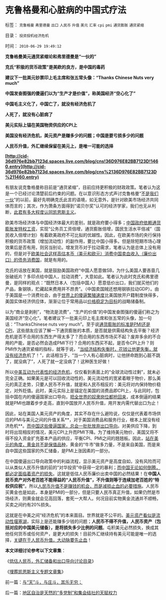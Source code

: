 # 克鲁格曼和心脏病的中国式疗法

标签： `克鲁格曼` `弗里德曼` `出口` `人民币` `升值` `美元` `汇率` `cpi` `pmi` `通货膨胀` `通货紧缩` 

目录： `投资投机经济危机`

时间： `2010-06-29 19:49:12`

**克鲁格曼美元通货紧缩论和弗里德曼是“一伙的”**

**克氏“积极的货币政策”是美欧的良方，是中国的毒药**

**建议下一批美元钞票印上毛主席和张五常头像：“Thanks Chinese Nuts very much”**

**中国发奋图强的傻逼们以为“生产才是价值”，称美国经济“空心化了”**

**中国毛主义化了，中国亡了，就没有经济危机了**

**人死了，就没有心脏病了**

**美元实际上锚在美国物资供应的CPI上**

**美国没有经济危机，美元资产是赚多少的问题；中国是要亏损多少的问题**

**人民币升值，外汇继续保留在美元上，是唯一可能的选择**

**[http://cid-36d976e82bb7123d.spaces.live.com/blog/cns!36D976E82BB7123D!1460.entry](http://cid-36d976e82bb7123d.spaces.live.com/blog/cns%2136D976E82BB7123D%211460.entry)**

有朋友说克鲁格曼称目前是“通货紧缩”，目前应持更积极的财政政策。笔者认为这是一个已经讨论清楚前后约束的问题。在以意识形态方式声讨克鲁格曼“[不是我们一伙](../../../2010/4/26/认人只能污合，认理可以成军.md)”的以前，最好先明确克氏此言的语境，如无意外，是针对欧美市场经济共同体而言的；其次，作为萧条方面得到“诺贝尔奖”认可的经济学家，我们也无从判断，[此君有多大程度认同凯恩斯主义](../../../2010/4/23/凯恩斯主义就是社会主义就是计划经济.md)。

欧美市场经济体与中国经济体最大的差别，就是政府要小得多；[中国政府依赖通货膨胀发特权工资](../../../2010/3/13/中国特色的货币主义到了尽头.md)，实现“公务员工资倍增，通货膨胀倍增，国民生活水平倍减”（国民收入倍增计划）有着欧美政府不可比拟的优越性。因此，在欧美市场的央行保持积极的货币政策（增加流动性）的副作用，要比中国小得多。但是除短期市场心理效果后是否有用，则另当别论。增发货币对于拉动需求，笔者认为是总体上没有用的，但是对于[欧美社会这样高估本币（美元和欧元）消费中国卖血收入（廉价出口）的债务消费国](../../../2010/5/28/欧美日汇率走低是补贴进口冲销中国外汇债权.md)，就是有用的。

克氏的话放在美国，就是鼓励美国政府“中国人愿意做SB，为什么美国人要吝啬几张破纸片？多印点给中国人，拉动消费”，大意如此。笔者认为此时克氏和弗里德曼，是同样的观点：“既然日本人（包括中国人）愿意低价出口，我们就买他们的产品，象钢铁，贮藏起来费用并不昂贵”。（中国卖国贼还想用钢铁拉动GDP）。由于美国是一个消费社会，由于[世界上的傻逼繁殖速度](../../../2010/4/24/人民币低估造成恶性通货膨胀和失业和万亿损失.md)比美国放开户籍制度快得多，美国实体经济供应体，渐渐让位于常用品以[价格稳定为目标](../../../2010/5/28/食品价格波动未必通货膨胀小心计划经济.md)的战略储备制。

以为“商业是剥削”，“物流是流费”，“生产的价值”的中国发奋图强的傻逼们称之为美国经济“空心化”。笔者建议下一批美元印上毛主席和张五常的头像，加一句话：“ThanksChinese nuts very much”。至于说[通货膨胀的标准是PMI还是CPI](../../../2010/2/2/经济学中的通胀定义不同.md)，这些朋友应该了解一下通货膨胀的本质，是否就是供需结构失去平衡？经济危机是否不合用的东西生产得太多了？而合用的东西市场买不起？废弃多余的不合用的产能，是否必然会造成PMI下行？合用的东西买不起，是否令CPI上升？则PMI作为通货紧缩的指标，就等于说，“[当经济结构失衡时，花钱让他更失衡，就没有经济危](../../../2009/12/7/谈产能过剩不可能有通货膨胀的谬论.md)机了！”，此话相当于，“当一个人有心脏病时，让他拼命跑到心脏不跳了，就没病了”，人死了就一定没病了！这种医生好做！

所以[中美互动为代表性的经济危机](../../../2009/7/29/中美互动的经济危机.md)，仅仅看到表面上的“全球流动性过剩”，就未必完全正确。如果美元是可以回收流动性的，美元流动性的宽紧着眼于物价，那么美元的真正走势，只要人民币不升值，就是和人民币相反的：美元将对内保持物价稳定，对外贬值。此时，美元实际上是锚定在美国的消费品即CPI上，与此同时，包括中国在内的傻逼国家出口导向，[把全世界的奴隶岗位都抢回来](../../../2008/7/25/请不要把奴隶岗位当成就业.md)，成本倒逼的结果就是PMI也跟着步步走高，直到中国放开人民币升值，用开发内需代替出口为止！

因此，站在美国人美元资产的角度，其实不存在什么避险说，仅仅是代表着市场供应的PMI与美元之间的升值关系**，对于美国消费品和服务行业，根本上就没有经济危机**。[而中国这些傻逼国家，总会一批批放弃出口导向](../../../2010/4/24/人民币低估造成恶性通货膨胀和失业和万亿损失.md)。对美供应下降，到时将出现相反的情况，美元CPI上升而PMI下降。为了维持美元物价，美国又将不得不投入资金扩充基本产品的供应，平衡CPI、PMI之间的翘翘板。因此，[站在美元的角度，黄金并不是保值品种](../../../2007/11/7/黄金，市场的力量正在挫败自救.md)，黄金的“牛市”做多力量，不是来自美国，而是来自中国这些国家的外汇储备，是PMI上涨因素的一部分。

在中国傻逼出口导向政策中的利益流程，显示美元资产是高度自如，没有风险而可以从类似人民币升值的前的“对华投资”中获得一定的暴利；[而中国无论如何倒腾，都必定面临着资产的损失](../../../2009/7/4/IMF不能挽救中国屯积美元的经济危机.md)。这就是低估人民币廉价出卖中国的必然结果！在**中国人民币资产对外老百姓不能得益的“人民币升值”，不升值则等于连续加老百姓的“特权供应税”**。所以[人民币升值不是赚钱的机会，而是减损止血的必要措施](../../../2010/4/25/内需并不会因为人民币升值就被拉动.md)。人民币买黄金也是如此，本身是PMI的一部分，但是只要人民币真正升值，如果仍然是市场经济，则黄金就会见高回落，套死一大帮人。何况目前实物黄金流通并不顺畅，买卖之间约有20%损失。

这就是在中美之间“经济危机”的本来面目。世界就是不公平的。[美元资产看似是流动性堰塞湖](../../../2009/6/20/“货币战争”无欲者刚，阵惊者乱！.md)，实际上是还能赚多少钱的问题；**人民币不得不升值，人民币资产（包括对应的中国美元储备），是将损失多少比例的问题**。屯积美元必然损失，换成其他任何货币或任何资产，是更大的损失！目前外汇继续持有美元可能是唯一的选择，[关键在于人民币升值，大动脉要先止血](../../../2010/4/25/人民币不升值必死！人民币缓慢升值找死！.md)！

**本文详细讨论参考以下文章集**：

《[低估人民币，外汇储备和出口导向讨论目录](../../../2010/4/26/低估人民币，外汇储备和出口导向讨论目录.md)》

《[埋葬凯恩斯主义专题文章集](../../../2009/9/20/埋葬凯恩斯主义专题文章集.md)》



前一篇：[与“天”斗，与庄斗，其乐无穷；](../../../2010/6/29/与“天”斗，与庄斗，其乐无穷；.md)

后一篇：[地区自治是天然的“多党制”和集会结社的天赋权力](../../../2010/6/29/地区自治是天然的“多党制”和集会结社的天赋权力.md)
